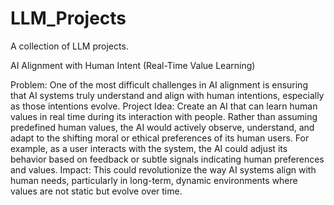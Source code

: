 # LLM_Projects
A collection of LLM projects.


AI Alignment with Human Intent (Real-Time Value Learning)

Problem: One of the most difficult challenges in AI alignment is ensuring that AI systems truly understand and align with human intentions, especially as those intentions evolve.
Project Idea: Create an AI that can learn human values in real time during its interaction with people. Rather than assuming predefined human values, the AI would actively observe, understand, and adapt to the shifting moral or ethical preferences of its human users. For example, as a user interacts with the system, the AI could adjust its behavior based on feedback or subtle signals indicating human preferences and values.
Impact: This could revolutionize the way AI systems align with human needs, particularly in long-term, dynamic environments where values are not static but evolve over time.

